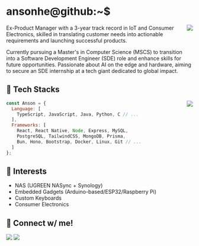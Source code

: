 # ansonhe@github:~$

<img align="right" src="https://github-readme-stats.vercel.app/api?username=ansonhex&show_icons=true&count_private=true&theme=jolly&icon_color=5CBDD8&bg_color=15,123175,5B2749,777777&hide_border=trues">

Ex-Product Manager with a 3-year track record in IoT and Consumer Electronics, skilled in translating customer needs into actionable requirements and launching successful products. 

Currently pursuing a Master's in Computer Science (MSCS) to transition into a Software Development Engineer (SDE) role and enhance skills for future opportunities. Passionate about AI on the edge and hardware, aiming to secure an SDE internship at a tech giant dedicated to global impact.

## 💬 Tech Stacks

<img align="right" src="https://github-readme-stats.vercel.app/api/top-langs/?username=ansonhex&layout=compact&theme=jolly&icon_color=5CBDD8&bg_color=15,123175,5B2749,777777&hide_border=true">

```javascript
const Anson = {
  Language: [
    TypeScript, JavaScript, Java, Python, C // ...
  ],
  Frameworks: [
    React, React Native, Node, Express, MySQL,
    PostgreSQL, TailwindCSS, MongoDB, Prisma,
    Bun, Hono, Bootstrap, Docker, Linux, Git // ...
  ]
};
```

## 🤑 Interests

- NAS (UGREEN NASync + Synology)
- Embedded Gadgets (Arduino-based/ESP32/Raspberry Pi)
- Custom Keyboards
- Consumer Electronics

## 📨 Connect w/ me!

<a href="https://www.linkedin.com/in/anson-he-5b3960131/"><img src="https://img.shields.io/badge/linkedin-%230077B5.svg?&style=for-the-badge&logo=linkedin&logoColor=white" /></a>
<a href="mailto:ansonhe1997@gmail.com"><img src="https://img.shields.io/badge/Gmail-D14836?style=for-the-badge&logo=gmail&logoColor=white" /></a>
